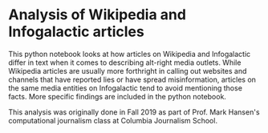 # Analysis of Wikipedia and Infogalactic articles
This python notebook looks at how articles on Wikipedia and Infogalactic differ in text when it comes to describing alt-right media outlets. While Wikipedia articles are usually more forthright in calling out websites and channels that have reported lies or have spread misinformation, articles on the same media entities on Infogalactic tend to avoid mentioning those facts. More specific findings are included in the python notebook.

This analysis was originally done in Fall 2019 as part of Prof. Mark Hansen's computational journalism class at Columbia Journalism School.

